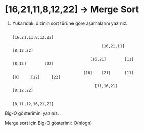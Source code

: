 

# [16,21,11,8,12,22] -> Merge Sort

1. Yukarıdaki dizinin sort türüne göre aşamalarını yazınız.

                                                           [16,21,11,8,12,22]
    
                                              [16,21,11]                       [8,12,22]
                                
                                         [16,21]        [11]              [8,12]        [22]

                                      [16]    [21]      [11]            [8]     [12]     [22]

                                           [11,16,21]                         [8,12,22]

                                                            [8,11,12,16,21,22]



Big-O gösterimini yazınız.

Merge sort için Big-O gösterimi: O(nlogn)  